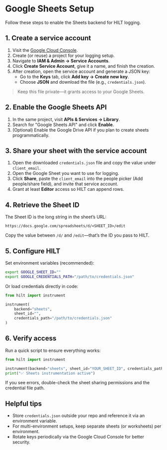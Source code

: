 # Google Sheets Setup

Follow these steps to enable the Sheets backend for HILT logging.

## 1. Create a service account

1. Visit the [Google Cloud Console](https://console.cloud.google.com/).
2. Create (or reuse) a project for your logging setup.
3. Navigate to **IAM & Admin → Service Accounts**.
4. Click **Create Service Account**, give it a name, and finish the creation.
5. After creation, open the service account and generate a JSON key:
   - Go to the **Keys** tab, click **Add key → Create new key**.
   - Choose **JSON** and download the file (e.g., `credentials.json`).

> Keep this file private—it grants access to your Google Sheets.

## 2. Enable the Google Sheets API

1. In the same project, visit **APIs & Services → Library**.
2. Search for "Google Sheets API" and click **Enable**.
3. (Optional) Enable the Google Drive API if you plan to create sheets programmatically.

## 3. Share your sheet with the service account

1. Open the downloaded `credentials.json` file and copy the value under `client_email`.
2. Open the Google Sheet you want to use for logging.
3. Click **Share**, paste the `client_email` into the people picker (Add people/share field), and invite that service account.
4. Grant at least **Editor** access so HILT can append rows.

## 4. Retrieve the Sheet ID

The Sheet ID is the long string in the sheet’s URL:

```
https://docs.google.com/spreadsheets/d/<SHEET_ID>/edit
```

Copy the value between `/d/` and `/edit`—that’s the ID you pass to HILT.

## 5. Configure HILT

Set environment variables (recommended):

```bash
export GOOGLE_SHEET_ID=""
export GOOGLE_CREDENTIALS_PATH="/path/to/credentials.json"
```

Or load credentials directly in code:

```python
from hilt import instrument

instrument(
    backend="sheets",
    sheet_id="",
    credentials_path="/path/to/credentials.json"
)
```

## 6. Verify access

Run a quick script to ensure everything works:

```python
from hilt import instrument

instrument(backend="sheets", sheet_id="YOUR_SHEET_ID", credentials_path="credentials.json")
print("✅ Sheets instrumentation active")
```

If you see errors, double-check the sheet sharing permissions and the credential file path.

## Helpful tips

- Store `credentials.json` outside your repo and reference it via an environment variable.
- For multi-environment setups, keep separate sheets (or worksheets) per environment.
- Rotate keys periodically via the Google Cloud Console for better security.

